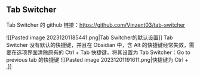 ## Tab Switcher 
Tab Switcher 的 github 链接：https://github.com/Vinzent03/tab-switcher

![[Pasted image 20231201185441.png|Tab Switcher的默认设置]]
Tab Switcher 没有默认的快捷键，并且在 Obsidian 中，含 Alt 的快捷键经常失效，需要在选项界面清除原有的 Ctrl + Tab 快捷键，将其设置为 Tab Switcher：Go to previous tab 的快捷键
![[Pasted image 20231201191611.png|快捷键为 Ctrl + ,]]
